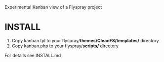 Experimental Kanban view of a Flyspray project

# INSTALL
1. Copy kanban.tpl to your flyspray/**themes/CleanFS/templates/** directory
2. Copy kanban.php to your flyspray/**scripts/** directory

For details see INSTALL.md
